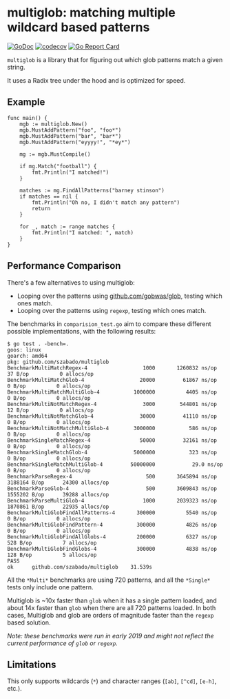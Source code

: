 # multiglob: matching multiple wildcard based patterns 

[![GoDoc](https://godoc.org/github.com/szabado/multiglob?status.svg)](https://godoc.org/github.com/szabado/multiglob)
[![codecov](https://codecov.io/gh/szabado/multiglob/branch/master/graph/badge.svg)](https://codecov.io/gh/szabado/multiglob)
[![Go Report Card](https://goreportcard.com/badge/github.com/szabado/multiglob)](https://goreportcard.com/report/github.com/szabado/multiglob)

`multiglob` is a library that for figuring out which glob patterns match a given string.

It uses a Radix tree under the hood and is optimized for speed.

## Example

```
func main() {
	mgb := multiglob.New()
	mgb.MustAddPattern("foo", "foo*")
	mgb.MustAddPattern("bar", "bar*")
	mgb.MustAddPattern("eyyyy!", "*ey*")

	mg := mgb.MustCompile()

	if mg.Match("football") {
		fmt.Println("I matched!")
	}

	matches := mg.FindAllPatterns("barney stinson")
	if matches == nil {
		fmt.Println("Oh no, I didn't match any pattern")
		return
	}

	for _, match := range matches {
		fmt.Println("I matched: ", match)
	}
}
```

## Performance Comparison

There's a few alternatives to using multiglob:
- Looping over the patterns using [github.com/gobwas/glob](https://github.com/gobwas/glob), testing which ones match.
- Looping over the patterns using `regexp`, testing which ones match.

The benchmarks in `comparision_test.go` aim to compare these different possible implementations, with the following results:

```
$ go test . -bench=.
goos: linux
goarch: amd64
pkg: github.com/szabado/multiglob
BenchmarkMultiMatchRegex-4            	    1000	   1260832 ns/op	      37 B/op	       0 allocs/op
BenchmarkMultiMatchGlob-4             	   20000	     61867 ns/op	       0 B/op	       0 allocs/op
BenchmarkMultiMatchMultiGlob-4        	 1000000	      4405 ns/op	       0 B/op	       0 allocs/op
BenchmarkMultiNotMatchRegex-4         	    3000	    544801 ns/op	      12 B/op	       0 allocs/op
BenchmarkMultiNotMatchGlob-4          	   30000	     41110 ns/op	       0 B/op	       0 allocs/op
BenchmarkMultiNotMatchMultiGlob-4     	 3000000	       586 ns/op	       0 B/op	       0 allocs/op
BenchmarkSingleMatchRegex-4           	   50000	     32161 ns/op	       0 B/op	       0 allocs/op
BenchmarkSingleMatchGlob-4            	 5000000	       323 ns/op	       0 B/op	       0 allocs/op
BenchmarkSingleMatchMultiGlob-4       	50000000	        29.0 ns/op	       0 B/op	       0 allocs/op
BenchmarkParseRegex-4                 	     500	   3645894 ns/op	 3188164 B/op	   24300 allocs/op
BenchmarkParseGlob-4                  	     500	   3609843 ns/op	 1555202 B/op	   39288 allocs/op
BenchmarkParseMultiGlob-4             	    1000	   2039323 ns/op	 1870861 B/op	   22935 allocs/op
BenchmarkMultiGlobFindAllPatterns-4   	  300000	      5540 ns/op	       0 B/op	       0 allocs/op
BenchmarkMultiGlobFindPattern-4       	  300000	      4826 ns/op	       0 B/op	       0 allocs/op
BenchmarkMultiGlobFindAllGlobs-4      	  200000	      6327 ns/op	     528 B/op	       7 allocs/op
BenchmarkMultiGlobFindGlobs-4         	  300000	      4838 ns/op	     128 B/op	       5 allocs/op
PASS
ok  	github.com/szabado/multiglob	31.539s
```

All the `*Multi*` benchmarks are using 720 patterns, and all the `*Single*` tests only include one pattern.

Multiglob is ~10x faster than `glob` when it has a single pattern loaded, and about 14x faster than `glob` when there are all 720 patterns loaded. In both cases, Multiglob and glob are orders of magnitude faster than the `regexp` based solution.

*Note: these benchmarks were run in early 2019 and might not reflect the current performance of `glob` or `regexp`.*

## Limitations

This only supports wildcards (`*`) and character ranges (`[ab]`, `[^cd]`, `[e-h]`, etc.).

